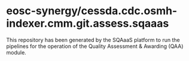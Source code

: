 # eosc-synergy/cessda.cdc.osmh-indexer.cmm.git.assess.sqaaas
This repository has been generated by the SQAaaS platform to run the pipelines
for the operation of the
Quality Assessment & Awarding (QAA)
module.